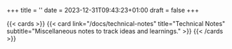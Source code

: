 +++
title = ''
date = 2023-12-31T09:43:23+01:00
draft = false
+++

{{< cards >}}
  {{< card link="/docs/technical-notes" title="Technical Notes" subtitle="Miscellaneous notes to track ideas and learnings." >}}
{{< /cards >}}